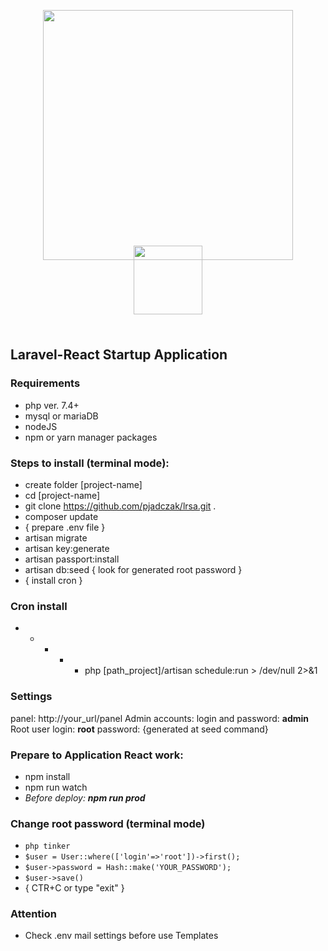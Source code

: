 <p align="center"><a href="https://laravel.com" target="_blank"><img src="https://raw.githubusercontent.com/laravel/art/master/logo-lockup/5%20SVG/2%20CMYK/1%20Full%20Color/laravel-logolockup-cmyk-red.svg" width="400"></a> <a href="https://reactjs.org/" target="_blank"><img src="https://h15.pl/react.png" style="width: 110px; top: -23px; position: relative;" /></a></p>


## Laravel-React Startup Application

### Requirements

- php ver. 7.4+
- mysql or mariaDB
- nodeJS
- npm or yarn manager packages

### Steps to install (terminal mode):

- create folder [project-name]
- cd [project-name]
- git clone https://github.com/pjadczak/lrsa.git .
- composer update
- { prepare .env file }
- artisan migrate
- artisan key:generate
- artisan passport:install
- artisan db:seed { look for generated root password }
- { install cron }

### Cron install

* * * * * php [path_project]/artisan schedule:run  > /dev/null 2>&1

### Settings

panel: http://your_url/panel
Admin accounts:
login and password: __admin__
Root user
login: __root__
password: {generated at seed command}

### Prepare to Application React work:

- npm install
- npm run watch
- *Before deploy: **npm run prod***

### Change root password (terminal mode)

- `php tinker`
- `$user = User::where(['login'=>'root'])->first();`
- `$user->password = Hash::make('YOUR_PASSWORD');`
- `$user->save()`
- { CTR+C or type "exit" }

### Attention

- Check .env mail settings before use Templates